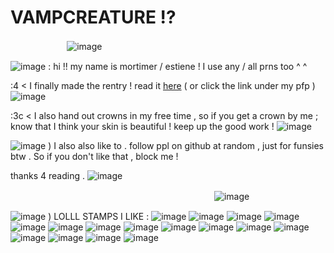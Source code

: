 # VAMPCREATURE ⁉
ㅤㅤㅤㅤㅤㅤㅤ![image](https://64.media.tumblr.com/7f421d22ec87258a8b3cecafb9ad61cf/ad902a58083ba86c-14/s400x600/8d1d3303103b222d8374678d4f75544f20d9fe86.gifv) 

![image](https://64.media.tumblr.com/3562e2aa811c69330c13452c7844212e/fe7a04b4adaffe58-f0/s75x75_c1/7526b46ff0c23dffa09256705c9ec62cac45b493.gifv) : hi !! my name is mortimer / estiene ! I use any / all prns too ^ ^

:4 < I finally made the rentry ! read it [here](https://rentry.co/noirescence) ( or click the link under my pfp ) ![image](https://64.media.tumblr.com/14c0851008a1342820881b82216a559d/b96d1c7099cf10c9-fe/s75x75_c1/14f36541d06ae3084c8c48cd219ec8d1498ece31.gifv)

:3c < I also hand out crowns in my free time , so if you get a crown by me ; know that I think your skin is beautiful ! keep up the good work ! ![image](https://64.media.tumblr.com/efe0d1ad1f2a334c4c2b1b82f095c745/4e25f56b77720d16-b8/s75x75_c1/37855a7edea8f32def5200007c1283d3ef591a3b.gifv)

![image](https://64.media.tumblr.com/d260b01c44e24b2137b4867d89098296/3ebc7aa84564ec79-3d/s75x75_c1/81b7733d4ec1281b57c10102a1019fc7c2d1c310.gifv) ) I also also like to . follow ppl on github at random , just for funsies btw . So if you don't like that , block me !

thanks 4 reading . ![image](https://64.media.tumblr.com/b12bf1eea55b8ff22e7378877c089168/59dbbcecd7dfa490-33/s75x75_c1/da225f0442af02641a2732cbbc0de14271fa4c41.gifv)

ㅤㅤㅤㅤㅤㅤㅤㅤㅤㅤㅤㅤㅤㅤㅤㅤㅤㅤㅤㅤㅤㅤㅤㅤㅤ ![image](https://64.media.tumblr.com/f81599512a107bfcc133d2372874ab2f/ad902a58083ba86c-1d/s400x600/a3334a3093ead9e11bb9a818b0224653701047ad.gifv)


![image](https://64.media.tumblr.com/e6301b6da5ef3bc08cdf9f3a36f39e44/f1aa2c7479780f99-8c/s75x75_c1/2727fea8781ddeecc1ee411551a71a2269066151.gifv) ) LOLLL STAMPS I LIKE : ![image](https://64.media.tumblr.com/a9cc6ac03135c48ac15b78e3000b29f8/bf20e6d390cc0ec8-a6/s100x200/e025df98ae8b849f67d1be3a137febdb0f80d5a8.gifv) ![image](https://64.media.tumblr.com/31f4d7c46c3592d4d1f06e2684bb55d3/d39c71fbeeb5092d-5a/s100x200/920a775dceda392fa5b587ea83b5fe96c60fee81.gifv) ![image](https://64.media.tumblr.com/86f5b2a05e73159062fc2dd0713be5ad/a669712502c7ca59-f6/s100x200/5916f45296ab76e951ebca403b74a1404b6aa092.gifv) ![image](https://64.media.tumblr.com/3f017d5985cb869385a0ba8ee2448018/509dca664f2eb5e4-71/s100x200/a96931e62e8e96bd4217ec86e9bd625d43e7fabe.pnj) ![image](https://64.media.tumblr.com/406391ca7f2e373cfaf3e58ce114710a/2105cdcc2d5f66ef-a1/s250x400/ee9f97f582d8c46fb7459f7b8de6f9ce106a9546.gifv) ![image](https://64.media.tumblr.com/54e085a8f69e716e9b01f1fde2b01f8b/3865780681b0a686-f5/s100x200/3db800e509f31ecafc4e81f683d8b835e53e7a9b.gifv) ![image](https://64.media.tumblr.com/ecbae154bbc6a2da0d2253b31cb85a9e/186bd89cfe934a48-8b/s250x400/1e0f82852f50f89844ce38cdf68b42ab68236bed.pnj) ![image](https://64.media.tumblr.com/c7499de63185c6c03eef2e15d6698704/186bd89cfe934a48-82/s250x400/b0b13d2b130d8a78057857065bff38058eec1833.pnj) ![image](https://64.media.tumblr.com/63e1969aba539b8967b0cb1db8553867/186bd89cfe934a48-2b/s250x400/44683344d30b017fdee1986b98047e2614469006.pnj) ![image](https://64.media.tumblr.com/5a77f91d9e80c439754977393ca05355/186bd89cfe934a48-ff/s250x400/e5e2a15f3f5e4afca6437963d2966358828c90a4.pnj) ![image](https://64.media.tumblr.com/c2013a72e46586f84186de89644e5386/64107bd354cd4629-46/s100x200/7622535e3be03322c5a62fbdd7b8923490ffe731.gifv) ![image](https://64.media.tumblr.com/bede51b12c57730706086736c0799d59/d79b386dd434d7d8-3d/s100x200/6d04ab4ed8b39d3c36a4b53d65d8bd132b5f9904.pnj) ![image](https://64.media.tumblr.com/379ad0c41c556a71df39e9db759156ba/e9e5eaac84bb2c66-f2/s100x200/d761c9532fba93ae4e619be08f3666852cf6a790.gifv) ![image](https://64.media.tumblr.com/2fb4ce7c953b2a2671eda99f50cfd41b/f06d09507e506cb1-e4/s100x200/3e1704cb0d72caa48e086580b766a9f67515d845.gifv) ![image](https://64.media.tumblr.com/3409d6decb6a23c02422af2746b263d3/d79b386dd434d7d8-07/s100x200/951b3a9fbbb3e829fe8aaf6878e43c45c9a0c378.jpg) ![image](https://64.media.tumblr.com/7b2d2bc2daaa7e49b4060f50580ac32c/c3de01a11644097d-ba/s100x200/e6cd1fba5d8acfd79709ec6bced89ac4f6f109ef.gifv)
<!---
vilipender/vilipender is a ✨ special ✨ repository because its `README.md` (this file) appears on your GitHub profile.
You can click the Preview link to take a look at your changes.
--->
